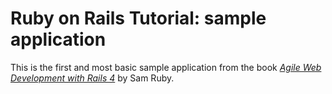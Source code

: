 # Ruby on Rails Tutorial: sample application

This is the first and most basic sample application from the book [*Agile Web Development with Rails 4*](https://pragprog.com/book/rails4/agile-web-development-with-rails-4) by Sam Ruby.

